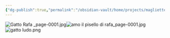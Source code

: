 ```yaml
---
{"dg-publish":true,"permalink":"/obsidian-vault/home/projects/magliette-amici/"}
---
```


![Gatto Rafa _page-0001.jpg](/img/user/Obsidian%20Vault/images/Gatto%20Rafa%20_page-0001.jpg)![amo il pisello di rafa_page-0001.jpg](/img/user/Obsidian%20Vault/images/amo%20il%20pisello%20di%20rafa_page-0001.jpg)![gatto ludo.png](/img/user/Obsidian%20Vault/images/gatto%20ludo.png)